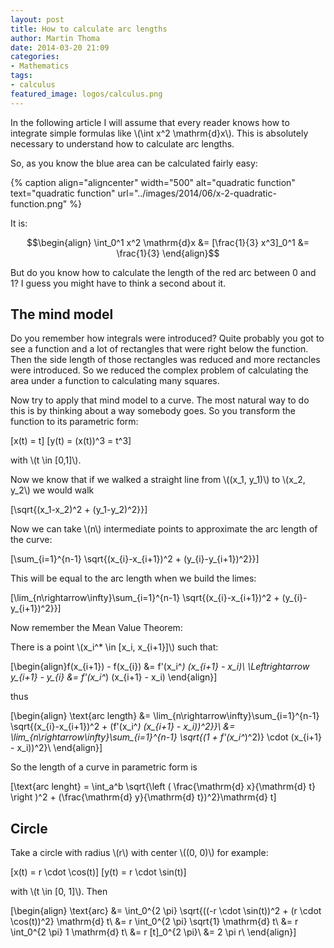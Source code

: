 ```yaml
---
layout: post
title: How to calculate arc lengths
author: Martin Thoma
date: 2014-03-20 21:09
categories:
- Mathematics
tags:
- calculus
featured_image: logos/calculus.png
---
```


In the following article I will assume that every reader knows how to integrate
simple formulas like \\(\int x^2 \mathrm{d}x\\). This is absolutely necessary to
understand how to calculate arc lengths.

So, as you know the blue area can be calculated fairly easy:

{% caption align="aligncenter" width="500" alt="quadratic function" text="quadratic function" url="../images/2014/06/x-2-quadratic-function.png" %}

It is:

$$\begin{align}
\int_0^1 x^2 \mathrm{d}x &= [\frac{1}{3} x^3]_0^1
&= \frac{1}{3}
\end{align}$$

But do you know how to calculate the length of the red arc between 0 and 1?
I guess you might have to think a second about it.

## The mind model

Do you remember how integrals were introduced? Quite probably you got to see
a function and a lot of rectangles that were right below the function. Then
the side length of those rectangles was reduced and more rectancles were
introduced. So we reduced the complex problem of calculating the area under a
function to calculating many squares.

Now try to apply that mind model to a curve. The most natural way to do this
is by thinking about a way somebody goes. So you transform the function to
its parametric form:

\[x(t) = t\]
\[y(t) = (x(t))^3 = t^3\]

with \\(t \in [0,1]\\).

Now we know that if we walked a straight line from \\((x_1, y_1)\\) to \\(x_2, y_2\\)
we would walk

\[\sqrt{(x_1-x_2)^2 + (y_1-y_2)^2}}\]

Now we can take \\(n\\) intermediate points to approximate the arc length of the
curve:

\[\sum_{i=1}^{n-1} \sqrt{(x_{i}-x_{i+1})^2 + (y_{i}-y_{i+1})^2}}\]

This will be equal to the arc length when we build the limes:

\[\lim_{n\rightarrow\infty}\sum_{i=1}^{n-1} \sqrt{(x_{i}-x_{i+1})^2 + (y_{i}-y_{i+1})^2}}\]

Now remember the Mean Value Theorem:

There is a point \\(x_i^* \in [x_i, x_{i+1}]\\) such that:

\[\begin{align}f(x_{i+1}) - f(x_{i}) &= f'(x_i^*) (x_{i+1} - x_i)\\
\Leftrightarrow y_{i+1} - y_{i} &= f'(x_i^*) (x_{i+1} - x_i)
\end{align}\]

thus

\[\begin{align}
\text{arc length} &= \lim_{n\rightarrow\infty}\sum_{i=1}^{n-1} \sqrt{(x_{i}-x_{i+1})^2 + (f'(x_i^*) (x_{i+1} - x_i))^2}}\\
&= \lim_{n\rightarrow\infty}\sum_{i=1}^{n-1} \sqrt{(1 + f'(x_i^*)^2)} \cdot (x_{i+1} - x_i))^2}\\
\end{align}\]

So the length of a curve in parametric form is

\[\text{arc lenght} = \int_a^b \sqrt{\left ( \frac{\mathrm{d} x}{\mathrm{d} t} \right )^2 + (\frac{\mathrm{d} y}{\mathrm{d} t})^2}\mathrm{d} t\]


## Circle

Take a circle with radius \\(r\\) with center \\((0, 0)\\) for example:

\[x(t) = r \cdot \cos(t)\]
\[y(t) = r \cdot \sin(t)\]

with \\(t \in [0, 1]\\). Then

\[\begin{align}
\text{arc} &= \int_0^{2 \pi} \sqrt{((-r \cdot \sin(t))^2 + (r \cdot \cos(t))^2} \mathrm{d} t\\
&= r \int_0^{2 \pi} \sqrt{1} \mathrm{d} t\\
&= r \int_0^{2 \pi} 1 \mathrm{d} t\\
&= r [t]_0^{2 \pi}\\
&= 2 \pi r\\
\end{align}\]
